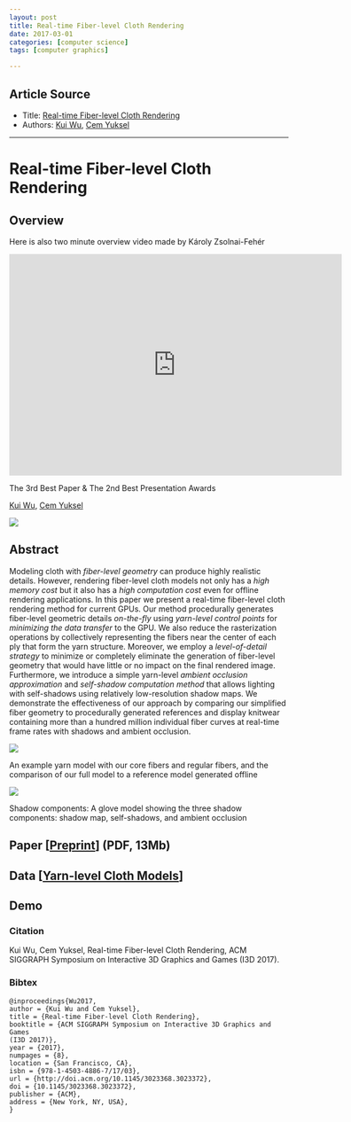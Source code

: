 ```yaml
---
layout: post
title: Real-time Fiber-level Cloth Rendering
date: 2017-03-01
categories: [computer science]
tags: [computer graphics]

---
```



## Article Source

* Title: [Real-time Fiber-level Cloth Rendering](http://www.cs.utah.edu/~kwu/rtfr.html)
* Authors: [Kui Wu](http://www.cs.utah.edu/~kwu/), [Cem Yuksel](http://www.cemyuksel.com/)

-----

Real-time Fiber-level Cloth Rendering
=====================================

## Overview

Here is also two minute overview video made by Károly Zsolnai-Fehér

<iframe width="600" height="400" src="https://www.youtube.com/embed/JzOc_NNY_zY" frameborder="0" allowfullscreen></iframe>

The 3rd Best Paper & The 2nd Best Presentation Awards

[Kui Wu](http://www.cs.utah.edu/~kwu/), [Cem
Yuksel](http://www.cemyuksel.com/)

![](http://www.cs.utah.edu/~kwu/rtfr.png)

## Abstract

Modeling cloth with *fiber-level geometry* can produce highly realistic
details. However, rendering fiber-level cloth models not only has a *high
memory cost* but it also has a *high computation cost* even for offline
rendering applications. In this paper we present a real-time fiber-level
cloth rendering method for current GPUs. Our method procedurally
generates fiber-level geometric details *on-the-fly* using *yarn-level
control points* for *minimizing the data transfer* to the GPU. We also
reduce the rasterization operations by collectively representing the
fibers near the center of each ply that form the yarn structure.
Moreover, we employ a *level-of-detail strategy* to minimize or completely
eliminate the generation of fiber-level geometry that would have little
or no impact on the final rendered image. Furthermore, we introduce a
simple yarn-level *ambient occlusion approximation* and *self-shadow
computation method* that allows lighting with self-shadows using
relatively low-resolution shadow maps. We demonstrate the effectiveness
of our approach by comparing our simplified fiber geometry to
procedurally generated references and display knitwear containing more
than a hundred million individual fiber curves at real-time frame rates
with shadows and ambient occlusion.

![](http://www.cs.utah.edu/~kwu/fiber_combine.png)

An example yarn model with our core fibers and regular fibers, and the
comparison of our full model to a reference model generated offline

![](http://www.cs.utah.edu/~kwu/shadow_component.png)

Shadow components: A glove model showing the three shadow components:
shadow map, self-shadows, and ambient occlusion

## Paper [[**Preprint**](http://www.cs.utah.edu/~kwu/rtfr.pdf)] (PDF, 13Mb) 

## Data [[**Yarn-level Cloth Models**](http://www.cemyuksel.com/research/yarnmodels/)] 

## Demo

### Citation 

Kui Wu, Cem Yuksel, Real-time Fiber-level Cloth Rendering, ACM SIGGRAPH
Symposium on Interactive 3D Graphics and Games (I3D 2017).

### Bibtex 

```
@inproceedings{Wu2017,
author = {Kui Wu and Cem Yuksel},
title = {Real-time Fiber-level Cloth Rendering},
booktitle = {ACM SIGGRAPH Symposium on Interactive 3D Graphics and Games
(I3D 2017)},
year = {2017},
numpages = {8},
location = {San Francisco, CA},
isbn = {978-1-4503-4886-7/17/03},
url = {http://doi.acm.org/10.1145/3023368.3023372},
doi = {10.1145/3023368.3023372},
publisher = {ACM},
address = {New York, NY, USA},
}
```


